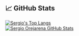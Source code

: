 ## &#x1f4c8; GitHub Stats
<div>
  <a href="https://github.com/SergioO21">
    <img aling="center" src="https://github-readme-stats.vercel.app/api/top-langs/?username=SergioO21&hide=CSS,jupyter%20notebook&layout=compact&langs_count=10&text_color=daf7dc&bg_color=151515" alt="Sergio's Top Langs">
  </a>
</div>
<div>
  <a href="https://github.com/SergioO21">
    <img align="center" src="https://github-readme-stats.vercel.app/api?username=SergioO21&show_icons=true&line_height=27&count_private=true&title_color=6aa6f8&text_color=8a919a&icon_color=6aa6f8&bg_color=0e1116" alt="Sergio Orejarena GitHub Stats"/>
  </a>
</div>
